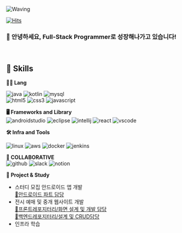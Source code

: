 <!-- Header -->

![Waving](https://capsule-render.vercel.app/api?type=waving&height=200&text=Code%20With%20U&fontAlign=50&fontAlignY=40&color=gradient)

[![Hits](https://hits.seeyoufarm.com/api/count/incr/badge.svg?url=https%3A%2F%2Fgithub.com%2F______&count_bg=%2379C83D&title_bg=%23555555&icon=&icon_color=%23E7E7E7&title=hits&edge_flat=false)](https://hits.seeyoufarm.com)

### 🙇 안녕하세요, Full-Stack Programmer로 성장해나가고 있습니다!

<!-- Body -->
</br>

## 🦾 Skills

**🧑‍💻 Lang**
<!-- Oracle의 요청으로 Java 로고가 Simple Icons에서 삭제되었기에 대신 OpenJDK의 로고를 사용 -->
![java](https://img.shields.io/badge/java-ffffff.svg?&style=for-the-badge&logo=openjdk&logoColor=black)
![kotlin](https://img.shields.io/badge/kotlin-7F52FF.svg?&style=for-the-badge&logo=kotlin&logoColor=white)
![mysql](https://img.shields.io/badge/mysql-4479A1.svg?&style=for-the-badge&logo=mysql&logoColor=white)<br>
![html5](https://img.shields.io/badge/html5-E34F26.svg?&style=for-the-badge&logo=html5&logoColor=white)
![css3](https://img.shields.io/badge/css3-1572B6.svg?&style=for-the-badge&logo=css3&logoColor=white)
![javascript](https://img.shields.io/badge/javascript-F7DF1E.svg?&style=for-the-badge&logo=javascript&logoColor=white)

**🖥️ Frameworks and Library**
</br>
![androidstudio](https://img.shields.io/badge/androidstudio-3DDC84.svg?&style=for-the-badge&logo=androidstudio&logoColor=white)
![eclipse](https://img.shields.io/badge/eclipse-2C2255.svg?&style=for-the-badge&logo=eclipseide&logoColor=white)
![intellij](https://img.shields.io/badge/intellij-000000.svg?&style=for-the-badge&logo=intellijidea&logoColor=white)
![react](https://img.shields.io/badge/react-61DAFB.svg?&style=for-the-badge&logo=react&logoColor=white)
![vscode](https://img.shields.io/badge/vscode-007ACC.svg?&style=for-the-badge&logo=visualstudiocode&logoColor=white)
</br>


**🛠️ Infra and Tools**

![linux](https://img.shields.io/badge/linux-FCC624.svg?&style=for-the-badge&logo=linux&logoColor=white)
![aws](https://img.shields.io/badge/aws-232F3E.svg?&style=for-the-badge&logo=amazonaws&logoColor=white)
![docker](https://img.shields.io/badge/docker-2496ED.svg?&style=for-the-badge&logo=docker&logoColor=white)
![jenkins](https://img.shields.io/badge/jenkins-D24939.svg?&style=for-the-badge&logo=jenkins&logoColor=white)

**🙏 COLLABORATIVE**
</br>
![github](https://img.shields.io/badge/github-181717.svg?&style=for-the-badge&logo=github&logoColor=white)
![slack](https://img.shields.io/badge/slack-4A154B.svg?&style=for-the-badge&logo=slack&logoColor=white)
![notion](https://img.shields.io/badge/notion-000000.svg?&style=for-the-badge&logo=notion&logoColor=white)</br>


**👣 Project & Study**
</br>
- 스터디 모집 안드로이드 앱 개발</br>
    [🔗안드로이드 파트 담당](https://github.com/study-hub-inu/Study-hub-Android)  
- 전시 예매 및 중개 웹사이트 개발</br>
    [🔗프론트레포지터리/화면 설계 및 개발 담당 ](https://github.com/ugyeong0u0/front_wooriarte)</br>
    [🔗백엔드레포지터리/설계 및 CRUD담당](https://github.com/ugyeong0u0/fisa-oheazy/tree/main)
- 인프라 학습
  

